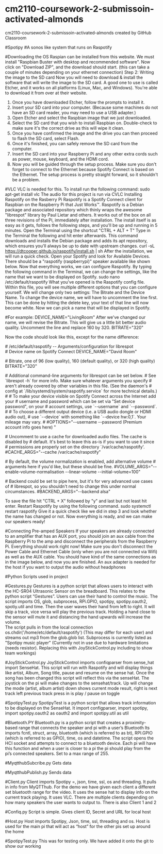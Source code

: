 # cm2110-coursework-2-submissoin-activated-almonds
cm2110-coursework-2-submissoin-activated-almonds created by GitHub Classroom

#Spotipy
#A sonos like system that runs on Raspotify

#Downloading the OS
Raspian can be installed from this website. We must install "Raspbian Buster with desktop and recommended software". Now click on "Download ZIP", and the download should start. (this can take a couple of minutes depending on your ethernet connection)
Step 2: Writing the image to the SD card
Now you will need to download & install the software that will write the image to the SD card. A good one to use is called Etcher, and it works on all platforms (Linux, Mac, and Windows). You're able to download it from over at their website.
1. Once you have downloaded Etcher, follow the prompts to install it.
2. Insert your SD card into your computer. (Because some machines do not have an SD card reader, you may need to use a USB adapter.)
3. Open Etcher and select the Raspbian image that we just downloaded.
4. Select the SD card that you wish to install Raspbian on. Double-check to make sure it's the correct drive as this will wipe it clean.
5. Once you have confirmed the image and the drive you can then proceed to flash the SD card, select Flash.
6. Once it's finished, you can safely remove the SD card from the computer.
7. Insert the SD card into your Raspberry Pi and any other extra cords such as power, mouse, keyboard, and the HDMI cord.
8. Now you will be guided through the setup process. Make sure you don't forget to connect to the Ethernet because Spotify Connect is based on the Ethernet. The setup process is pretty straight forward, so it shouldn't be a problem.

#VLC
VLC is needed for this. To install run the following command:
sudo apt-get install vlc
The audio for this project is run via CVLC
Installing Raspotify on the Rasberry Pi
Raspotify is a Spotify Connect client for Raspbian on the Raspberry Pi that Just Works™. Raspotify is a Debian package and associated repository which thinly wraps the awesome "librespot" library by Paul Lietar and others. It works out of the box on all three revisions of the Pi, immediately after installation.
The install itself is as easy as it gets, follows the following steps, and you'll be up and running in 5 minutes.
Open the Terminal using the shortcut "CTRL + ALT + T"
Type in the Terminal the following and hit enter afterwards. This command downloads and installs the Debian package and adds its apt repository, which ensures you'll always be up to date with upstream changes.
curl -sL https://dtcooper.github.io/raspotify/install.sh | sh
After the installation, we will run a quick check. Open your Spotify and look for Available Devices. There should be a "raspotify (raspberrypi)" speaker available like shown below.
Now that everything works, we can configure Raspotify. By typing the following command in the Terminal, we can change the settings, like the name that we want to be displayed on Spotify.
sudo nano /etc/default/raspotify
What you've opened is the Raspotify config file. Within this file, you will see multiple different options that you can configure yourself. We will change only two settings: The Bitrate and the Device Name.
To change the device name, we will have to uncomment the line first. This can be done by hitting the delete key, your text of that line will now become white. Now we can pick a name that will be displayed in Spotify.


#For example:
DEVICE_NAME="LivingRoom"
After we've changed our name, we will revise the Bitrate. This will give us a little bit better audio quality.
Uncomment the line and replace 160 by 320.
BITRATE="320"

Now the code should look like this, except for the name difference:
<p># /etc/default/raspotify -- Arguments/configuration for librespot<br>
# Device name on Spotify Connect
DEVICE_NAME="David Room"</p><p># Bitrate, one of 96 (low quality), 160 (default quality), or 320 (high quality)
BITRATE="320"</p><p># Additional command-line arguments for librespot can be set below.
# See `librespot -h` for more info. Make sure whatever arguments you specify
# aren't already covered by other variables in this file. (See the daemon's
# config at `/lib/systemd/system/raspotify.service` for more technical details.)
#
# To make your device visible on Spotify Connect across the Internet add your
# username and password which can be set via "Set device password", on your
# account settings, use `--username` and `--password`.
#
# To choose a different output device (i.e. a USB audio dongle or HDMI audio out),
# use `--device` with something like `--device hw:0,1`. Your mileage may vary.
#
#OPTIONS="--username  --password (Premium account info goes here)
"</p><p># Uncomment to use a cache for downloaded audio files. The cache is disabled by
# default. It's best to leave this as-is if you want to use it since
# permissions are properly set on the directory `/var/cache/raspotify'.
#CACHE_ARGS="--cache /var/cache/raspotify"</p><p># By default, the volume normalization is enabled, add alternative volume
# arguments here if you'd like, but these should be fine.
#VOLUME_ARGS="--enable-volume-normalisation --linear-volume --initial-volume=100"</p><p># Backend could be set to pipe here, but it's for very advanced use cases of
# librespot, so you shouldn't need to change this under normal circumstances.
#BACKEND_ARGS="--backend alsa"</p>
 
 
To save the file hit "CTRL + X" followed by "y" and last but not least hit enter.
Restart Raspotify by using the following command.
sudo systemctl restart raspotify
Give it a quick check like we did in step 3 and look whether the name has changed or not.
Now everything is ready, and we can make our speakers ready!
 

#Connecting Pre-amped Speakers
If your speakers are already connected to an amplifier that has an AUX port, you should join an aux cable from the Raspberry Pi to the amp and disconnect the peripherals from the Raspberry Pi. Everything should work right now! Make sure you don't disconnect the Power Cable and Ethernet Cable (only when you are not connected via Wifi) as well as the AUX cable. You should have kind of the same connections as in the image below, and now you are finished. An aux adapter is needed for the host if you want to output the audio without headphones

#Python Scripts used in project

#Gestures.py
Gestures is a python script that allows users to interact with the HC-SR04 Ultrasonic Sensor on the breadboard. This relates to the python script “Gestures”. Users can use their hand to control the music. The script imports OS, glob, subprocess, RPi.GPIO, spotipy, spotipy.oauth2, spotiy.util and time. 
Then the user waves their hand from left to right. It will skip a track, vice versa will play the previous track. Holding a hand close to the sensor will mute it and distancing the hand upwards will increase the volume.  
The script pulls in from the local connection os.chdir('/home/etc/default/raspotify') 
(This may differ for each user) 
and streams out mp3 from the glob.glob list.
Subprocess is currently listed as "Spotipy music player"
(Currently not in use due to hardware limitations (needs resistor). Replacing this with JoyStickControl.py including to show team workings)

#JoyStickControl.py
JoyStickControl imports confiqparser from sense_hat import SenseHat. This script will run with Raspotify and will display things like artist, Album, Song title, pause and resume on the sense hat. Once the song has been changed this script will reflect this via the senseHat. The joystick on the pi will make changes to the sensehat/track. Up will change the mode (artist, album artist) down shows current mode result, right is next track left previous track press in is play / pause on toggle

#SpotipyTest.py
SpotipyTest is a python script that allows track information to be displayed on the SenseHat. It import configparser, import spotipy, import spotipy.oauth2 as oauth2 and import spotipy.util as util
 
#Bluetooth.PY
Bluetooth.py is a python script that creates a proximity-based range that connects the speaker and pi with a user’s Bluetooth Its imports fcntl, struct, array, bluetooth (which is referred to as bt), RPI.GPIO (which is referred to as GPIO), time, os and datetime.
The script opens the HCI socket and attempts to connect to a bluetooth device. Each pi will have this function and when a user is closer to a pi the pi should play from the pi’s connected speakers. Set to a max range of 255. 

#MyqtthubSubcribe.py
Gets data

#MyqtthubPublish.py
Sends data

#Client.py
Client imports Spotipy =, json, time, ssl, os and threading. It pulls in info from MyQTThub. For the demo we have given each client a different set bluetooth range for the video. It uses the sense hat to display info on the current track playing. It uses VLC.  There are multiple clients depending on how many speakers the user wants to output to. There is also Client 1 and 2

#Confiq.py
Script is simple. Gives client ID, Secret and URL for local host

#Host.py
Host imports Spotipy, Json, time, ssl, threading and os. Host is used for the main pi that will act as “host” for the other pis set up around the home

#SpotipyTest.py
This was for testing only. We have added it onto the git to show our working
